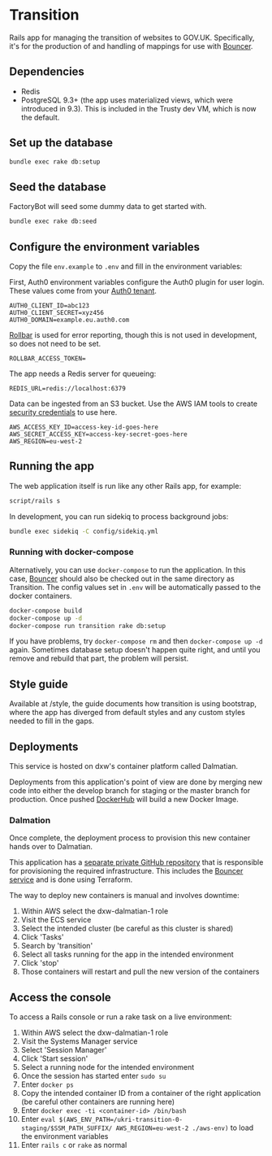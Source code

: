 # Transition

Rails app for managing the transition of websites to GOV.UK. Specifically, it's for the production of and handling
of mappings for use with [Bouncer](https://github.com/alphagov/bouncer).

## Dependencies

* Redis
* PostgreSQL 9.3+ (the app uses materialized views, which were introduced in 9.3).
  This is included in the Trusty dev VM, which is now the default.

## Set up the database

```sh
bundle exec rake db:setup
```

## Seed the database

FactoryBot will seed some dummy data to get started with.

```sh
bundle exec rake db:seed
```

## Configure the environment variables

Copy the file `env.example` to `.env` and fill in the environment variables:

First, Auth0 environment variables configure the Auth0 plugin for user login.
These values come from your [Auth0 tenant](https://manage.auth0.com/dashboard).
```
AUTH0_CLIENT_ID=abc123
AUTH0_CLIENT_SECRET=xyz456
AUTH0_DOMAIN=example.eu.auth0.com
```

[Rollbar](https://rollbar.com/) is used for error reporting, though this is not
used in development, so does not need to be set.
```
ROLLBAR_ACCESS_TOKEN=
```

The app needs a Redis server for queueing:
```
REDIS_URL=redis://localhost:6379
```

Data can be ingested from an S3 bucket. Use the AWS IAM tools to create
[security credentials](https://docs.aws.amazon.com/general/latest/gr/aws-security-credentials.html)
to use here.
```
AWS_ACCESS_KEY_ID=access-key-id-goes-here
AWS_SECRET_ACCESS_KEY=access-key-secret-goes-here
AWS_REGION=eu-west-2
```

## Running the app

The web application itself is run like any other Rails app, for example:

```sh
script/rails s
```

In development, you can run sidekiq to process background jobs:

```sh
bundle exec sidekiq -C config/sidekiq.yml
```

### Running with docker-compose

Alternatively, you can use `docker-compose` to run the application. In this case,
[Bouncer](https://github.com/dxw/bouncer) should also be checked out in the same
directory as Transition. The config values set in `.env` will be automatically passed
to the docker containers.

```sh
docker-compose build
docker-compose up -d
docker-compose run transition rake db:setup
```

If you have problems, try `docker-compose rm` and then `docker-compose up -d` again. Sometimes
database setup doesn't happen quite right, and until you remove and rebuild that part, the
problem will persist.

## Style guide

Available at /style, the guide documents how transition is using bootstrap, where the app has diverged from default
styles and any custom styles needed to fill in the gaps.

## Deployments

This service is hosted on dxw's container platform called Dalmatian.

Deployments from this application's point of view are done by merging new code into either the develop branch for staging or the master branch for production. Once pushed [DockerHub](https://cloud.docker.com/u/thedxw/repository/docker/thedxw/transition) will build a new Docker Image.

### Dalmation

Once complete, the deployment process to provision this new container hands over to Dalmatian.

This application has a [separate private GitHub repository](https://github.com/dxw/ukri-transition-dalmatian-config) that is responsible for provisioning the required infrastructure. This includes the [Bouncer service](https://github.com/dxw/bouncer) and is done using Terraform.

The way to deploy new containers is manual and involves downtime:

1. Within AWS select the dxw-dalmatian-1 role
1. Visit the ECS service
1. Select the intended cluster (be careful as this cluster is shared)
1. Click 'Tasks'
1. Search by 'transition'
1. Select all tasks running for the app in the intended environment
1. Click 'stop'
1. Those containers will restart and pull the new version of the containers


## Access the console

To access a Rails console or run a rake task on a live environment:

1. Within AWS select the dxw-dalmatian-1 role
1. Visit the Systems Manager service
1. Select 'Session Manager'
1. Click 'Start session'
1. Select a running node for the intended environment
1. Once the session has started enter `sudo su`
1. Enter `docker ps`
1. Copy the intended container ID from a container of the right application (be careful other containers are running here)
1. Enter `docker exec -ti <container-id> /bin/bash`
1. Enter `eval $(AWS_ENV_PATH=/ukri-transition-0-staging/$SSM_PATH_SUFFIX/ AWS_REGION=eu-west-2 ./aws-env)` to load the environment variables
1. Enter `rails c` or `rake` as normal
